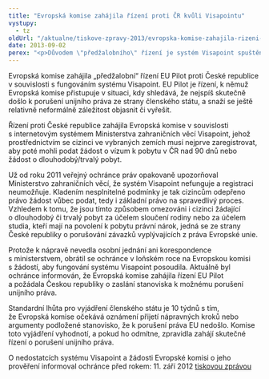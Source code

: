 ```yaml
---
title: "Evropská komise zahájila řízení proti ČR kvůli Visapointu"
vystupy:
  - tz
oldUrl: "/aktualne/tiskove-zpravy-2013/evropska-komise-zahajila-rizeni-proti-cr-kvuli-visapointu"
date: 2013-09-02
perex: "<p>Důvodem \"předžalobního\" řízení je systém Visapoint spuštěný Ministerstvem zahraničních věcí, jehož prostřednictvím se cizinci ve vybraných zemích musí nejprve zaregistrovat, aby vůbec mohli požádat o vízum. Systém však dlouhodobě nefunguje, takže ani cizinci, kteří mají na pobyt v ČR nárok (sloučení rodiny nebo studium) nemají šanci žádost podat, což je v rozporu s právem EU.</p>"
---
```


<!-- imported from the old website -->

<p>Evropská komise zahájila „předžalobní“ řízení EU Pilot proti České republice v souvislosti s fungováním systému Visapoint. EU Pilot je řízení, k němuž Evropská komise přistupuje v situaci, kdy shledává, že nejspíš skutečně došlo k porušení unijního práva ze strany členského státu, a snaží se ještě relativně neformálně záležitost objasnit či vyřešit. </p><p>Řízení proti České republice zahájila Evropská komise v souvislosti s internetovým systémem Ministerstva zahraničních věcí Visapoint, jehož prostřednictvím se cizinci ve vybraných zemích musí nejprve zaregistrovat, aby poté mohli podat žádost o vízum k pobytu v ČR nad 90 dnů nebo žádost o dlouhodobý/trvalý pobyt. </p><p>Už od roku 2011 veřejný ochránce práv opakovaně upozorňoval Ministerstvo zahraničních věcí, že systém Visapoint nefunguje a registraci neumožňuje. Kladením nesplnitelné podmínky je tak cizincům odepřeno právo žádost vůbec podat, tedy i základní právo na spravedlivý proces. Vzhledem k tomu, že jsou tímto způsobem omezováni i cizinci žádající o dlouhodobý či trvalý pobyt za účelem sloučení rodiny nebo za účelem studia, kteří mají na povolení k pobytu právní nárok, jedná se ze strany České republiky o porušování závazků vyplývajících z práva Evropské unie. </p><p>Protože k nápravě nevedla osobní jednání ani korespondence s ministerstvem, obrátil se ochránce v loňském roce na Evropskou komisi s žádostí, aby fungování systému Visapoint posoudila. Aktuálně byl ochránce informován, že Evropská komise zahájila řízení EU Pilot a požádala Českou republiky o zaslání stanoviska k možnému porušení unijního práva. </p><p>Standardní lhůta pro vyjádření členského státu je 10 týdnů s tím, že Evropská komise očekává oznámení přijetí nápravných kroků nebo argumenty podložené stanovisko, že k porušení práva EU nedošlo. Komise toto vyjádření vyhodnotí, a pokud ho odmítne, zpravidla zahájí skutečné řízení o porušení unijního práva.</p>O nedostatcích systému Visapoint a žádosti Evropské komisi o jeho prověření informoval ochránce před rokem: 11. září 2012 <a href="http://www.ochrance.cz/tiskove-zpravy/tiskove-zpravy-2012/nedostatky-systemu-visapoint-odporuji-mezinarodnim-zavazkum-cr/" target="_blank">tiskovou zprávou</a>
